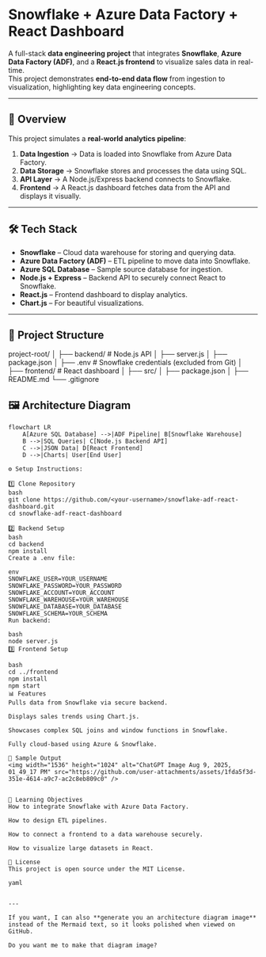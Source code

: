 # Snowflake + Azure Data Factory + React Dashboard

A full-stack **data engineering project** that integrates **Snowflake**, **Azure Data Factory (ADF)**, and a **React.js frontend** to visualize sales data in real-time.  
This project demonstrates **end-to-end data flow** from ingestion to visualization, highlighting key data engineering concepts.

---

## 🚀 Overview
This project simulates a **real-world analytics pipeline**:
1. **Data Ingestion** → Data is loaded into Snowflake from Azure Data Factory.
2. **Data Storage** → Snowflake stores and processes the data using SQL.
3. **API Layer** → A Node.js/Express backend connects to Snowflake.
4. **Frontend** → A React.js dashboard fetches data from the API and displays it visually.

---

## 🛠️ Tech Stack
- **Snowflake** – Cloud data warehouse for storing and querying data.
- **Azure Data Factory (ADF)** – ETL pipeline to move data into Snowflake.
- **Azure SQL Database** – Sample source database for ingestion.
- **Node.js + Express** – Backend API to securely connect React to Snowflake.
- **React.js** – Frontend dashboard to display analytics.
- **Chart.js** – For beautiful visualizations.

---

## 📂 Project Structure
project-root/
│
├── backend/ # Node.js API
│ ├── server.js
│ ├── package.json
│ ├── .env # Snowflake credentials (excluded from Git)
│
├── frontend/ # React dashboard
│ ├── src/
│ ├── package.json
│
├── README.md
└── .gitignore


## 🖼️ Architecture Diagram
```mermaid
flowchart LR
    A[Azure SQL Database] -->|ADF Pipeline| B[Snowflake Warehouse]
    B -->|SQL Queries| C[Node.js Backend API]
    C -->|JSON Data| D[React Frontend]
    D -->|Charts| User[End User]

⚙️ Setup Instructions:

1️⃣ Clone Repository
bash
git clone https://github.com/<your-username>/snowflake-adf-react-dashboard.git
cd snowflake-adf-react-dashboard

2️⃣ Backend Setup
bash
cd backend
npm install
Create a .env file:

env
SNOWFLAKE_USER=YOUR_USERNAME
SNOWFLAKE_PASSWORD=YOUR_PASSWORD
SNOWFLAKE_ACCOUNT=YOUR_ACCOUNT
SNOWFLAKE_WAREHOUSE=YOUR_WAREHOUSE
SNOWFLAKE_DATABASE=YOUR_DATABASE
SNOWFLAKE_SCHEMA=YOUR_SCHEMA
Run backend:

bash
node server.js
3️⃣ Frontend Setup

bash
cd ../frontend
npm install
npm start
📊 Features
Pulls data from Snowflake via secure backend.

Displays sales trends using Chart.js.

Showcases complex SQL joins and window functions in Snowflake.

Fully cloud-based using Azure & Snowflake.

📸 Sample Output
<img width="1536" height="1024" alt="ChatGPT Image Aug 9, 2025, 01_49_17 PM" src="https://github.com/user-attachments/assets/1fda5f3d-351e-4614-a9c7-ac2c8eb809c0" />


🎯 Learning Objectives
How to integrate Snowflake with Azure Data Factory.

How to design ETL pipelines.

How to connect a frontend to a data warehouse securely.

How to visualize large datasets in React.

📝 License
This project is open source under the MIT License.

yaml


---

If you want, I can also **generate you an architecture diagram image** instead of the Mermaid text, so it looks polished when viewed on GitHub.  

Do you want me to make that diagram image?

